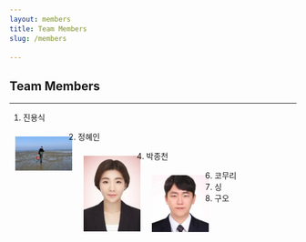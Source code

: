 ```yaml
---
layout: members
title: Team Members
slug: /members

---
```


## Team Members
___
1. 진용식
<!-- <img src="{{ "/assets/img/content/post-example/Banner.jpg" | absolute_url }}" alt="bay" class="post-pic"/>
 -->
<img align="left" src="/assets/img/members/yongsik.jfif" style="border: 10px solid transparent;" width="100">

2. 정혜인
<img align="left" src="/assets/img/members/Hyein.jfif" style="border: 10px solid transparent;" width="100">

4. 박종천 
<img align="left" src="/assets/img/members/jongcheon.jfif" style="border: 10px solid transparent;" width="100">

6. 코무리
7. 싱
8. 구오 
